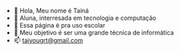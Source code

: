 - 👋 Hola, Meu nome é Tainá
- 👀 Aluna, interresada em tecnologia e computação
- 🌱 Essa página é pra uso escolar
- 💞️ Meu objetivo é ser uma grande técnica de informática
- 📫 taiyougrt@gmail.com

<!---
NoiadaTaii/NoiadaTaii is a ✨ special ✨ repository because its `README.md` (this file) appears on your GitHub profile.
You can click the Preview link to take a look at your changes.
--->
